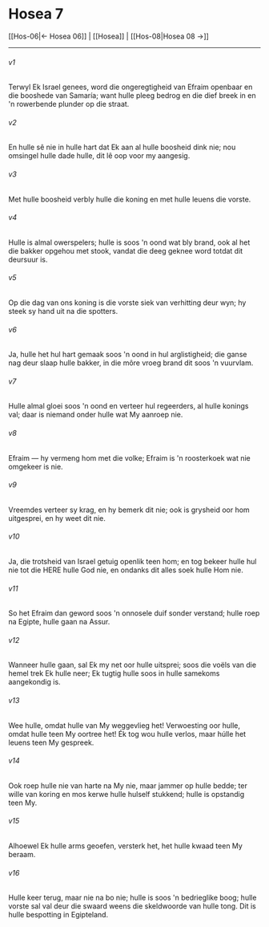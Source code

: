 # Hosea 7

[[Hos-06|← Hosea 06]] | [[Hosea]] | [[Hos-08|Hosea 08 →]]
***

###### v1
Terwyl Ek Israel genees, word die ongeregtigheid van Efraim openbaar en die booshede van Samaría; want hulle pleeg bedrog en die dief breek in en 'n rowerbende plunder op die straat. 
###### v2
En hulle sê nie in hulle hart dat Ek aan al hulle boosheid dink nie; nou omsingel hulle dade hulle, dit lê oop voor my aangesig. 
###### v3
Met hulle boosheid verbly hulle die koning en met hulle leuens die vorste. 
###### v4
Hulle is almal owerspelers; hulle is soos 'n oond wat bly brand, ook al het die bakker opgehou met stook, vandat die deeg geknee word totdat dit deursuur is. 
###### v5
Op die dag van ons koning is die vorste siek van verhitting deur wyn; hy steek sy hand uit na die spotters. 
###### v6
Ja, hulle het hul hart gemaak soos 'n oond in hul arglistigheid; die ganse nag deur slaap hulle bakker, in die môre vroeg brand dit soos 'n vuurvlam. 
###### v7
Hulle almal gloei soos 'n oond en verteer hul regeerders, al hulle konings val; daar is niemand onder hulle wat My aanroep nie. 
###### v8
Efraim — hy vermeng hom met die volke; Efraim is 'n roosterkoek wat nie omgekeer is nie. 
###### v9
Vreemdes verteer sy krag, en hy bemerk dit nie; ook is grysheid oor hom uitgesprei, en hy weet dit nie. 
###### v10
Ja, die trotsheid van Israel getuig openlik teen hom; en tog bekeer hulle hul nie tot die HERE hulle God nie, en ondanks dit alles soek hulle Hom nie. 
###### v11
So het Efraim dan geword soos 'n onnosele duif sonder verstand; hulle roep na Egipte, hulle gaan na Assur. 
###### v12
Wanneer hulle gaan, sal Ek my net oor hulle uitsprei; soos die voëls van die hemel trek Ek hulle neer; Ek tugtig hulle soos in hulle samekoms aangekondig is. 
###### v13
Wee hulle, omdat hulle van My weggevlieg het! Verwoesting oor hulle, omdat hulle teen My oortree het! Ék tog wou hulle verlos, maar húlle het leuens teen My gespreek. 
###### v14
Ook roep hulle nie van harte na My nie, maar jammer op hulle bedde; ter wille van koring en mos kerwe hulle hulself stukkend; hulle is opstandig teen My. 
###### v15
Alhoewel Ek hulle arms geoefen, versterk het, het hulle kwaad teen My beraam. 
###### v16
Hulle keer terug, maar nie na bo nie; hulle is soos 'n bedrieglike boog; hulle vorste sal val deur die swaard weens die skeldwoorde van hulle tong. Dit is hulle bespotting in Egipteland. 
